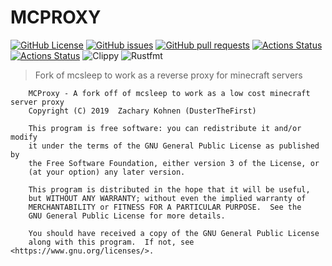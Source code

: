 # MCPROXY
[![GitHub License](https://img.shields.io/github/license/dusterthefirst/mcproxy?logo=gnu)](https://github.com/DusterTheFirst/mcproxy/blob/master/LICENSE.md)
[![GitHub issues](https://img.shields.io/github/issues/dusterthefirst/mcproxy?logo=github)](https://github.com/DusterTheFirst/mcproxy/issues)
[![GitHub pull requests](https://img.shields.io/github/issues-pr/dusterthefirst/mcproxy?logo=github)](https://github.com/DusterTheFirst/mcproxy/pulls)
[![Actions Status](https://github.com/DusterTheFirst/mcproxy/workflows/Test/badge.svg)](https://github.com/DusterTheFirst/mcproxy/actions)
[![Actions Status](https://github.com/DusterTheFirst/mcproxy/workflows/Deploy/badge.svg)](https://github.com/DusterTheFirst/mcproxy/actions)
![Clippy](https://img.shields.io/badge/linter-clippy-informational?logo=rust)
![Rustfmt](https://img.shields.io/badge/code%20style-rustfmt-informational?logo=rust)

> Fork of mcsleep to work as a reverse proxy for minecraft servers


        MCProxy - A fork off of mcsleep to work as a low cost minecraft server proxy
        Copyright (C) 2019  Zachary Kohnen (DusterTheFirst)

        This program is free software: you can redistribute it and/or modify
        it under the terms of the GNU General Public License as published by
        the Free Software Foundation, either version 3 of the License, or
        (at your option) any later version.

        This program is distributed in the hope that it will be useful,
        but WITHOUT ANY WARRANTY; without even the implied warranty of
        MERCHANTABILITY or FITNESS FOR A PARTICULAR PURPOSE.  See the
        GNU General Public License for more details.

        You should have received a copy of the GNU General Public License
        along with this program.  If not, see <https://www.gnu.org/licenses/>.